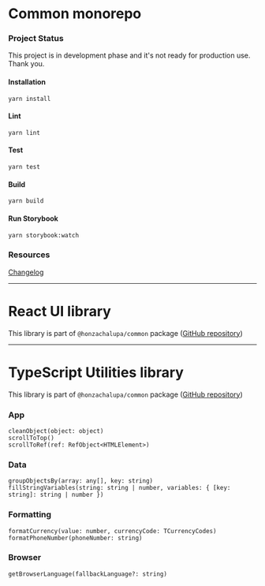 # Common monorepo

### Project Status

This project is in development phase and it's not ready for production use.
Thank you.

#### Installation

`yarn install`

#### Lint

`yarn lint`

#### Test

`yarn test`

#### Build

`yarn build`

#### Run Storybook

`yarn storybook:watch`

### Resources

[Changelog](https://github.com/honzachalupa/common/blob/master/CHANGELOG.md)

---

# React UI library

This library is part of `@honzachalupa/common` package ([GitHub repository](https://github.com/honzachalupa/common))


---

# TypeScript Utilities library

This library is part of `@honzachalupa/common` package ([GitHub repository](https://github.com/honzachalupa/common))

### App

`cleanObject(object: object)`\
`scrollToTop()`\
`scrollToRef(ref: RefObject<HTMLElement>)`

### Data

`groupObjectsBy(array: any[], key: string)`\
`fillStringVariables(string: string | number, variables: { [key: string]: string | number })`

### Formatting

`formatCurrency(value: number, currencyCode: TCurrencyCodes)`\
`formatPhoneNumber(phoneNumber: string)`

### Browser

`getBrowserLanguage(fallbackLanguage?: string)`

